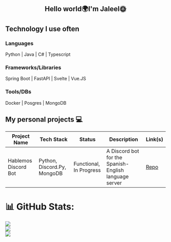 <h2 align="center">Hello world🌍I'm Jaleel🌞</h2>

## Technology I use often
### Languages
Python | Java | C# | Typescript

### Frameworks/Libraries
Spring Boot | FastAPI | Svelte | Vue.JS

### Tools/DBs
Docker | Posgres | MongoDB

## My personal projects 💻

| Project Name   | Tech Stack       | Status        | Description                 | Link(s)                      |
|----------------|-----------------|---------------|-----------------------------|-----------------------------|
|Hablemos Discord Bot      | Python, Discord.Py, MongoDB    | Functional, In Progress   | A Discord bot for the Spanish-English language server | [Repo](https://github.com/Jaleel-VS/hablemos-discordpy-bot) |



# 📊 GitHub Stats:
![](https://github-readme-stats.vercel.app/api?username=Jaleel-VS&theme=default&hide_border=false&include_all_commits=false&count_private=false)<br/>
![](https://github-readme-streak-stats.herokuapp.com/?user=Jaleel-VS&theme=default&hide_border=false)<br/>
![](https://github-readme-stats.vercel.app/api/top-langs/?username=Jaleel-VS&theme=default&hide_border=false&include_all_commits=false&count_private=false&layout=compact)
